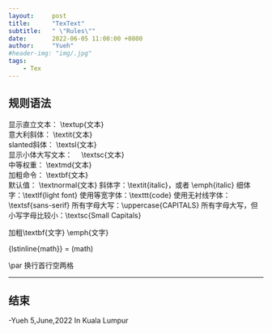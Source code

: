 ```yaml
---
layout:     post
title:      "TexText"
subtitle:   " \"Rules\""
date:       2022-06-05 11:00:00 +0800
author:     "Yueh"
#header-img: "img/.jpg"
tags:
    - Tex
---
```

## 规则语法
显示直立文本： \textup{文本}  
意大利斜体： \textit{文本}  
slanted斜体： \textsl{文本}  
显示小体大写文本： 　\textsc{文本}  
中等权重： \textmd{文本}  
加粗命令： \textbf{文本}  
默认值： \textnormal{文本}
斜体字：\textit{italic}，或者 \emph{italic}
细体字：\textlf{light font}
使用等宽字体：\texttt{code}
使用无衬线字体：\textsf{sans-serif}
所有字母大写：\uppercase{CAPITALS}
所有字母大写，但小写字母比较小：\textsc{Small Capitals}

加粗\textbf{文字}
\emph{文字}

{lstinline{math}}      =      (math)

\par 换行首行空两格

---
## 结束

-Yueh 5,June,2022 In Kuala Lumpur
